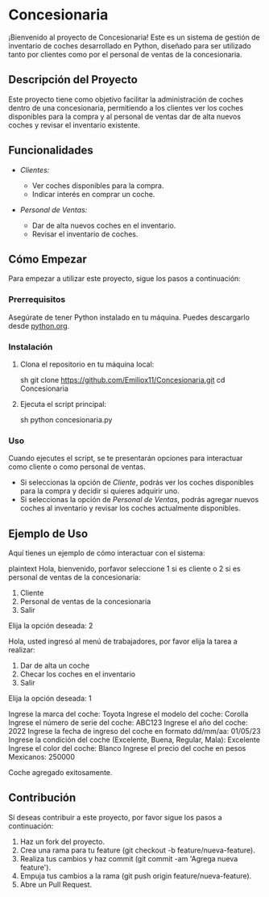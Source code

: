 # Concesionaria

¡Bienvenido al proyecto de Concesionaria! Este es un sistema de gestión de inventario de coches desarrollado en Python, diseñado para ser utilizado tanto por clientes como por el personal de ventas de la concesionaria.

## Descripción del Proyecto

Este proyecto tiene como objetivo facilitar la administración de coches dentro de una concesionaria, permitiendo a los clientes ver los coches disponibles para la compra y al personal de ventas dar de alta nuevos coches y revisar el inventario existente.

## Funcionalidades

- *Clientes:*
  - Ver coches disponibles para la compra.
  - Indicar interés en comprar un coche.

- *Personal de Ventas:*
  - Dar de alta nuevos coches en el inventario.
  - Revisar el inventario de coches.

## Cómo Empezar

Para empezar a utilizar este proyecto, sigue los pasos a continuación:

### Prerrequisitos

Asegúrate de tener Python instalado en tu máquina. Puedes descargarlo desde [python.org](https://www.python.org/).

### Instalación

1. Clona el repositorio en tu máquina local:

   sh
   git clone https://github.com/Emiliox11/Concesionaria.git
   cd Concesionaria
   

2. Ejecuta el script principal:

   sh
   python concesionaria.py
   

### Uso

Cuando ejecutes el script, se te presentarán opciones para interactuar como cliente o como personal de ventas.

- Si seleccionas la opción de *Cliente*, podrás ver los coches disponibles para la compra y decidir si quieres adquirir uno.
- Si seleccionas la opción de *Personal de Ventas*, podrás agregar nuevos coches al inventario y revisar los coches actualmente disponibles.

## Ejemplo de Uso

Aquí tienes un ejemplo de cómo interactuar con el sistema:

plaintext
Hola, bienvenido, porfavor seleccione 1 si es cliente o 2 si es personal de ventas de la concesionaria:

1. Cliente
2. Personal de ventas de la concesionaria
3. Salir

Elija la opción deseada: 2

Hola, usted ingresó al menú de trabajadores, por favor elija la tarea a realizar:

1. Dar de alta un coche
2. Checar los coches en el inventario
3. Salir

Elija la opción deseada: 1

Ingrese la marca del coche: Toyota
Ingrese el modelo del coche: Corolla
Ingrese el número de serie del coche: ABC123
Ingrese el año del coche: 2022
Ingrese la fecha de ingreso del coche en formato dd/mm/aa: 01/05/23
Ingrese la condición del coche (Excelente, Buena, Regular, Mala): Excelente
Ingrese el color del coche: Blanco
Ingrese el precio del coche en pesos Mexicanos: 250000

Coche agregado exitosamente.


## Contribución

Si deseas contribuir a este proyecto, por favor sigue los pasos a continuación:

1. Haz un fork del proyecto.
2. Crea una rama para tu feature (git checkout -b feature/nueva-feature).
3. Realiza tus cambios y haz commit (git commit -am 'Agrega nueva feature').
4. Empuja tus cambios a la rama (git push origin feature/nueva-feature).
5. Abre un Pull Request.